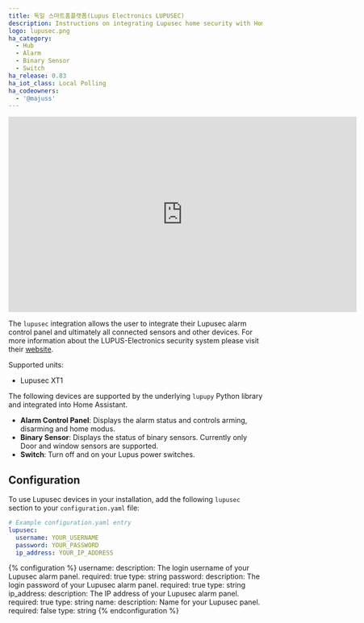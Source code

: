```yaml
---
title: 독일 스마트홈플랫폼(Lupus Electronics LUPUSEC)
description: Instructions on integrating Lupusec home security with Home Assistant.
logo: lupusec.png
ha_category:
  - Hub
  - Alarm
  - Binary Sensor
  - Switch
ha_release: 0.83
ha_iot_class: Local Polling
ha_codeowners:
  - '@majuss'
---
```


<iframe width="690" height="388" src="https://www.youtube.com/embed/0VKqEfwbQT4" frameborder="0" allow="accelerometer; autoplay; encrypted-media; gyroscope; picture-in-picture" allowfullscreen></iframe>

The `lupusec` integration allows the user to integrate their Lupusec alarm control panel and ultimately all connected sensors and other devices. For more information about the LUPUS-Electronics security system please visit their [website](https://www.lupus-electronics.de).

Supported units:

- Lupusec XT1

The following devices are supported by the underlying `lupupy` Python library and integrated into Home Assistant.

- **Alarm Control Panel**: Displays the alarm status and controls arming, disarming and home modus.
- **Binary Sensor**: Displays the status of binary sensors. Currently only Door and window sensors are supported.
- **Switch**: Turn off and on your Lupus power switches.

## Configuration

To use Lupusec devices in your installation, add the following `lupusec` section to your `configuration.yaml` file:

```yaml
# Example configuration.yaml entry
lupusec:
  username: YOUR_USERNAME
  password: YOUR_PASSWORD
  ip_address: YOUR_IP_ADDRESS
```

{% configuration %}
username:
  description: The login username of your Lupusec alarm panel.
  required: true
  type: string
password:
  description: The login password of your Lupusec alarm panel.
  required: true
  type: string
ip_address:
  description: The IP address of your Lupusec alarm panel.
  required: true
  type: string
name:
  description: Name for your Lupusec panel.
  required: false
  type: string
{% endconfiguration %}

